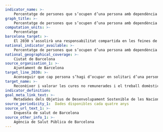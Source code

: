 ```yaml
---
indicator_name: >-
    Percentatge de persones que s’ocupen d’una persona amb dependència sense cap suport
graph_title: >-
    Percentatge de persones que s’ocupen d’una persona amb dependència sense cap suport
computation_units: >-
    Percentatge
barcelona_target: >-
    El 2030 s’assolirà una responsabilitat compartida en les feines de la llar i en les cures, tant dins de les famílies com entre famílies, empreses i administració pública
national_indicator_available: >-
    Percentatge de persones que s’ocupen d’una persona amb dependència sense cap suport
national_geographical_coverage: >-
    Ciutat de Barcelona
source_organisation_1: >-
    Ajuntament de Barcelona
target_line_2030: >-
    Aconseguir que cap persona s’hagi d’ocupar en solitari d’una persona gran o discapacitada amb necessitat de cura: 0,0%
target_name: >-
    Reconèixer i valorar les cures no remunerades i el treball domèstic no remunerat, mitjançant la prestació de serveis públics, la provisió d’infraestructures i la formulació de polítiques de protecció social, així com mitjançant la promoció de la responsabilitat compartida a la llar i la família, segons escaigui a cada país
indicator_definition:
goal_meta_link_text: >-
    Metadades dels Objetius de Desenvolupament Sostenible de les Nacions Unides (pdf 894kB)
source_periodicity_1:  Dades disponibles cada quatre anys
source_url_text_1: >-
    Enquesta de salut de Barcelona 
source_other_info_1: >-
    Agència de Salut Pública de Barcelona
---
```

